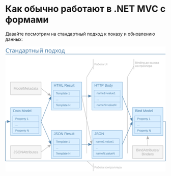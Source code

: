 ﻿# Как обычно работают в .NET MVC с формами

Давайте посмотрим на стандартный подход к показу и обновлению данных:


![Стандартный подход](/img/form-common.min.svg)

